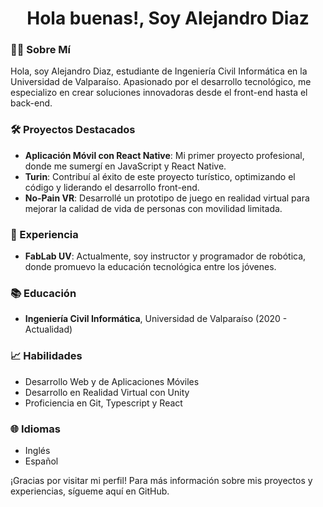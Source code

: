 <h1 align="center">Hola buenas!, Soy Alejandro Diaz</h1>

### 👨‍💻 Sobre Mí
Hola, soy Alejandro Diaz, estudiante de Ingeniería Civil Informática en la Universidad de Valparaíso. Apasionado por el desarrollo tecnológico, me especializo en crear soluciones innovadoras desde el front-end hasta el back-end.

### 🛠️ Proyectos Destacados
- **Aplicación Móvil con React Native**: Mi primer proyecto profesional, donde me sumergí en JavaScript y React Native.
- **Turin**: Contribuí al éxito de este proyecto turístico, optimizando el código y liderando el desarrollo front-end.
- **No-Pain VR**: Desarrollé un prototipo de juego en realidad virtual para mejorar la calidad de vida de personas con movilidad limitada.

### 💼 Experiencia
- **FabLab UV**: Actualmente, soy instructor y programador de robótica, donde promuevo la educación tecnológica entre los jóvenes.

### 📚 Educación
- **Ingeniería Civil Informática**, Universidad de Valparaíso (2020 - Actualidad)

### 📈 Habilidades
- Desarrollo Web y de Aplicaciones Móviles
- Desarrollo en Realidad Virtual con Unity
- Proficiencia en Git, Typescript y React

### 🌐 Idiomas
- Inglés
- Español

¡Gracias por visitar mi perfil! Para más información sobre mis proyectos y experiencias, sígueme aquí en GitHub.
